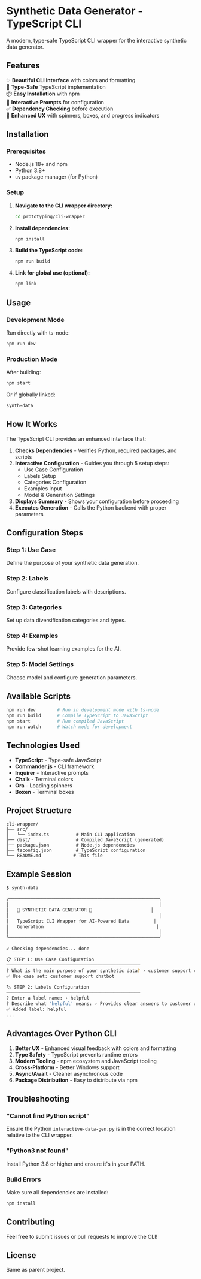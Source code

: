 # Synthetic Data Generator - TypeScript CLI

A modern, type-safe TypeScript CLI wrapper for the interactive synthetic data generator.

## Features

✨ **Beautiful CLI Interface** with colors and formatting  
🎯 **Type-Safe** TypeScript implementation  
📦 **Easy Installation** with npm  
🚀 **Interactive Prompts** for configuration  
✅ **Dependency Checking** before execution  
🎨 **Enhanced UX** with spinners, boxes, and progress indicators  

## Installation

### Prerequisites

- Node.js 18+ and npm
- Python 3.8+
- `uv` package manager (for Python)

### Setup

1. **Navigate to the CLI wrapper directory:**
   ```bash
   cd prototyping/cli-wrapper
   ```

2. **Install dependencies:**
   ```bash
   npm install
   ```

3. **Build the TypeScript code:**
   ```bash
   npm run build
   ```

4. **Link for global use (optional):**
   ```bash
   npm link
   ```

## Usage

### Development Mode

Run directly with ts-node:
```bash
npm run dev
```

### Production Mode

After building:
```bash
npm start
```

Or if globally linked:
```bash
synth-data
```

## How It Works

The TypeScript CLI provides an enhanced interface that:

1. **Checks Dependencies** - Verifies Python, required packages, and scripts
2. **Interactive Configuration** - Guides you through 5 setup steps:
   - Use Case Configuration
   - Labels Setup
   - Categories Configuration
   - Examples Input
   - Model & Generation Settings
3. **Displays Summary** - Shows your configuration before proceeding
4. **Executes Generation** - Calls the Python backend with proper parameters

## Configuration Steps

### Step 1: Use Case
Define the purpose of your synthetic data generation.

### Step 2: Labels
Configure classification labels with descriptions.

### Step 3: Categories
Set up data diversification categories and types.

### Step 4: Examples
Provide few-shot learning examples for the AI.

### Step 5: Model Settings
Choose model and configure generation parameters.

## Available Scripts

```bash
npm run dev        # Run in development mode with ts-node
npm run build      # Compile TypeScript to JavaScript
npm start          # Run compiled JavaScript
npm run watch      # Watch mode for development
```

## Technologies Used

- **TypeScript** - Type-safe JavaScript
- **Commander.js** - CLI framework
- **Inquirer** - Interactive prompts
- **Chalk** - Terminal colors
- **Ora** - Loading spinners
- **Boxen** - Terminal boxes

## Project Structure

```
cli-wrapper/
├── src/
│   └── index.ts          # Main CLI application
├── dist/                 # Compiled JavaScript (generated)
├── package.json          # Node.js dependencies
├── tsconfig.json         # TypeScript configuration
└── README.md            # This file
```

## Example Session

```bash
$ synth-data

╭────────────────────────────────────────────────────────╮
│                                                        │
│   🚀 SYNTHETIC DATA GENERATOR 🚀                      │
│                                                        │
│   TypeScript CLI Wrapper for AI-Powered Data         │
│   Generation                                          │
│                                                        │
╰────────────────────────────────────────────────────────╯

✔ Checking dependencies... done

📋 STEP 1: Use Case Configuration
──────────────────────────────────────────────────
? What is the main purpose of your synthetic data? › customer support chatbot
✅ Use case set: customer support chatbot

🏷️ STEP 2: Labels Configuration
──────────────────────────────────────────────────
? Enter a label name: › helpful
? Describe what 'helpful' means: › Provides clear answers to customer questions
✅ Added label: helpful
...
```

## Advantages Over Python CLI

1. **Better UX** - Enhanced visual feedback with colors and formatting
2. **Type Safety** - TypeScript prevents runtime errors
3. **Modern Tooling** - npm ecosystem and JavaScript tooling
4. **Cross-Platform** - Better Windows support
5. **Async/Await** - Cleaner asynchronous code
6. **Package Distribution** - Easy to distribute via npm

## Troubleshooting

### "Cannot find Python script"
Ensure the Python `interactive-data-gen.py` is in the correct location relative to the CLI wrapper.

### "Python3 not found"
Install Python 3.8 or higher and ensure it's in your PATH.

### Build Errors
Make sure all dependencies are installed:
```bash
npm install
```

## Contributing

Feel free to submit issues or pull requests to improve the CLI!

## License

Same as parent project.
